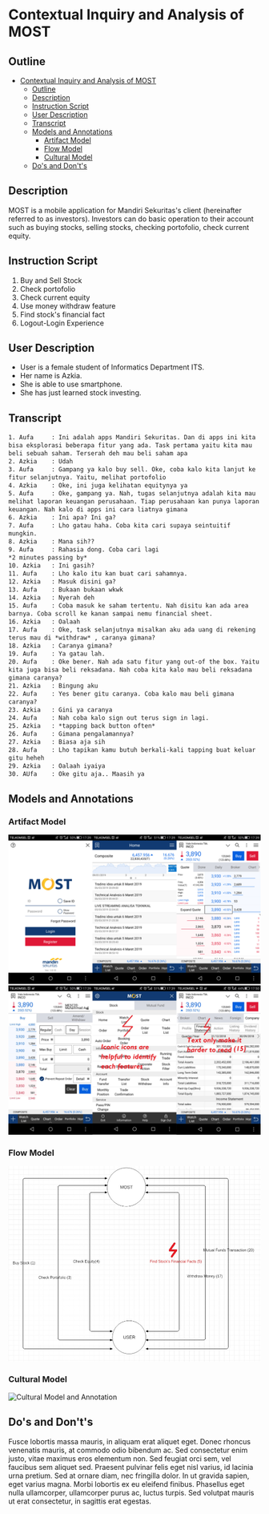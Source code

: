 # Contextual Inquiry and Analysis of MOST

## Outline

- [Contextual Inquiry and Analysis of MOST](#contextual-inquiry-and-analysis-of-most)
  - [Outline](#outline)
  - [Description](#description)
  - [Instruction Script](#instruction-script)
  - [User Description](#user-description)
  - [Transcript](#transcript)
  - [Models and Annotations](#models-and-annotations)
    - [Artifact Model](#artifact-model)
    - [Flow Model](#flow-model)
    - [Cultural Model](#cultural-model)
  - [Do's and Don't's](#dos-and-donts)


## Description
MOST is a mobile application for Mandiri Sekuritas's client (hereinafter referred to as investors). Investors can do basic operation to their account such as buying stocks, selling stocks, checking portofolio, check current equity.



## Instruction Script

1.  Buy and Sell Stock
2.	Check portofolio
3.	Check current equity
4.	Use money withdraw feature
5.	Find stock's financial fact
6.  Logout-Login Experience
## User Description
- User is a female student of Informatics Department ITS.
- Her name is Azkia.
- She is able to use smartphone.
- She has just learned stock investing.

## Transcript
```text
1. Aufa     : Ini adalah apps Mandiri Sekuritas. Dan di apps ini kita bisa eksplorasi beberapa fitur yang ada. Task pertama yaitu kita mau beli sebuah saham. Terserah deh mau beli saham apa
2. Azkia    : Udah
3. Aufa     : Gampang ya kalo buy sell. Oke, coba kalo kita lanjut ke fitur selanjutnya. Yaitu, melihat portofolio
4. Azkia    : Oke, ini juga kelihatan equitynya ya
5. Aufa     : Oke, gampang ya. Nah, tugas selanjutnya adalah kita mau melihat laporan keuangan perusahaan. Tiap perusahaan kan punya laporan keuangan. Nah kalo di apps ini cara liatnya gimana
6. Azkia    : Ini apa? Ini ga?
7. Aufa     : Lho gatau haha. Coba kita cari supaya seintuitif mungkin.
8. Azkia    : Mana sih??
9. Aufa     : Rahasia dong. Coba cari lagi
*2 minutes passing by*
10. Azkia   : Ini gasih?
11. Aufa    : Lho kalo itu kan buat cari sahamnya.
12. Azkia   : Masuk disini ga?
13. Aufa    : Bukaan bukaan wkwk
14. Azkia   : Nyerah deh
15. Aufa    : Coba masuk ke saham tertentu. Nah disitu kan ada area barnya. Coba scroll ke kanan sampai nemu financial sheet. 
16. Azkia   : Oalaah
17. Aufa    : Oke, task selanjutnya misalkan aku ada uang di rekening terus mau di *withdraw* , caranya gimana?
18. Azkia   : Caranya gimana?
19. Aufa    : Ya gatau lah.
20. Aufa    : Oke bener. Nah ada satu fitur yang out-of the box. Yaitu kita juga bisa beli reksadana. Nah coba kita kalo mau beli reksadana gimana caranya?
21. Azkia   : Bingung aku
22. Aufa    : Yes bener gitu caranya. Coba kalo mau beli gimana caranya?
23. Azkia   : Gini ya caranya
24. Aufa    : Nah coba kalo sign out terus sign in lagi.
25. Azkia   : *tapping back button often*
26. Aufa    : Gimana pengalamannya?
27. Azkia   : Biasa aja sih
28. Aufa    : Lho tapikan kamu butuh berkali-kali tapping buat keluar gitu heheh
29. Azkia   : Oalaah iyaiya
30. AUfa    : Oke gitu aja.. Maasih ya
```
## Models and Annotations
### Artifact Model
![Artifact Model and Annotation](img/most123.jpg)
![Artifact Model and Annotation](img/most456.jpg)

### Flow Model
![Flow Model and Annotation](img/flowdiagram.jpg)
### Cultural Model
![Cultural Model and Annotation](https://picsum.photos/400/300/?random)
## Do's and Don't's
Fusce lobortis massa mauris, in aliquam erat aliquet eget. Donec rhoncus venenatis mauris, at commodo odio bibendum ac. Sed consectetur enim justo, vitae maximus eros elementum non. Sed feugiat orci sem, vel faucibus sem aliquet sed. Praesent pulvinar felis eget nisl varius, id lacinia urna pretium. Sed at ornare diam, nec fringilla dolor. In ut gravida sapien, eget varius magna. Morbi lobortis ex eu eleifend finibus. Phasellus eget nulla ullamcorper, ullamcorper purus ac, luctus turpis. Sed volutpat mauris ut erat consectetur, in sagittis erat egestas.
